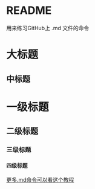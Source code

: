 # README
用来练习GitHub上 .md 文件的命令

大标题
=

中标题
-

# 一级标题
## 二级标题
### 三级标题
#### 四级标题


[更多.md命令可以看这个教程](https://blog.csdn.net/guodongxiaren/article/details/23690801)
